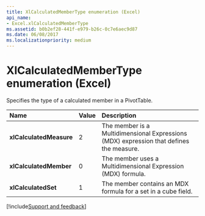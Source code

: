 ```yaml
---
title: XlCalculatedMemberType enumeration (Excel)
api_name:
- Excel.xlCalculatedMemberType
ms.assetid: b0b2ef28-441f-e979-b26c-0c7e6aec9d87
ms.date: 06/08/2017
ms.localizationpriority: medium
---
```



# XlCalculatedMemberType enumeration (Excel)

Specifies the type of a calculated member in a PivotTable.



|Name|Value|Description|
|:-----|:-----|:-----|
| **xlCalculatedMeasure**|2|The member is a Multidimensional Expressions (MDX) expression that defines the measure.|
| **xlCalculatedMember**|0|The member uses a Multidimensional Expression (MDX) formula.|
| **xlCalculatedSet**|1|The member contains an MDX formula for a set in a cube field.|

[!include[Support and feedback](~/includes/feedback-boilerplate.md)]